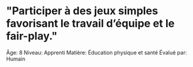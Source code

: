 # "Participer à des jeux simples favorisant le travail d’équipe et le fair-play."

Âge: 8
Niveau: Apprenti
Matière: Éducation physique et santé
Évalué par: Humain
